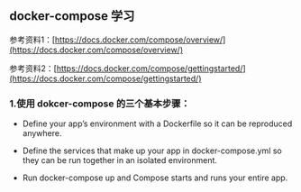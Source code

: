 ## docker-compose 学习

参考资料1：[https://docs.docker.com/compose/overview/](https://docs.docker.com/compose/overview/)

参考资料2：[https://docs.docker.com/compose/gettingstarted/](https://docs.docker.com/compose/gettingstarted/)

### 1.使用 dokcer-compose 的三个基本步骤：

* Define your app’s environment with a Dockerfile so it can be reproduced anywhere.

* Define the services that make up your app in docker-compose.yml so they can be run together in an isolated environment.

* Run docker-compose up and Compose starts and runs your entire app.

